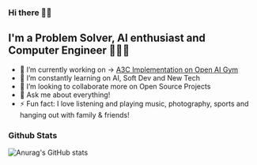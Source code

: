 ### Hi there 👋👾

## I'm a Problem Solver, AI enthusiast and Computer Engineer 🚀🚀🚀

- 🔭 I’m currently working on -> [A3C Implementation on Open AI Gym](https://github.com/msmurgui/a3c-openai-gym)
- 🌱 I’m constantly learning on AI, Soft Dev and New Tech
- 👯 I’m looking to collaborate more on Open Source Projects
- 💬 Ask me about everything!
- ⚡ Fun fact: I love listening and playing music, photography, sports and hanging out with family & friends!

<!-- ### Latest Posts -->
<!-- BLOG-POST-LIST:START -->
<!-- BLOG-POST-LIST:END -->

### Github Stats
![Anurag's GitHub stats](https://github-readme-stats.vercel.app/api?username=msmurgui&count_private=true&hide=stars,prs,contribs&show_icons=true)

<!--
[![Top Langs](https://github-readme-stats.vercel.app/api/top-langs/?username=msmurgui&layout=compact)](https://github.com/anuraghazra/github-readme-stats)
-->








